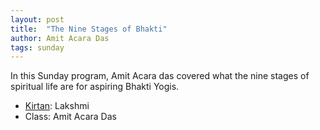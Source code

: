 ```yaml
---
layout: post
title:  "The Nine Stages of Bhakti"
author: Amit Acara Das
tags: sunday
---
```


In this Sunday program, Amit Acara das covered what the nine stages of spiritual life are for aspiring Bhakti Yogis.

- [Kirtan](https://s3.amazonaws.com/beginningbhakti/2013-11-17-The-Nine-Stages-of-Bhakti/Kirtan.Lakshmi.mp3): Lakshmi
- Class: Amit Acara Das
